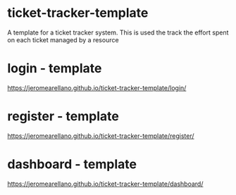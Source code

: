 # ticket-tracker-template
A template for a ticket tracker system. This is used the track the effort spent on each ticket managed by a resource

# login - template
https://jeromearellano.github.io/ticket-tracker-template/login/

# register - template
https://jeromearellano.github.io/ticket-tracker-template/register/

# dashboard - template
https://jeromearellano.github.io/ticket-tracker-template/dashboard/